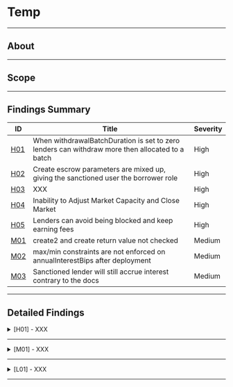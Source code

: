 # Temp

---

## About

---

## Scope

---

## Findings Summary

| ID  | Title                            | Severity   |
|-----|----------------------------------|------------|
| [H01](#h01---xxx) | When withdrawalBatchDuration is set to zero lenders can withdraw more then allocated to a batch                              | High       |
| [H02](#h02---xxx) | Create escrow parameters are mixed up, giving the sanctioned user the borrower role                              | High       |
| [H03](#h03---xxx) | XXX                              | High       |
| [H04](#h04---xxx) | Inability to Adjust Market Capacity and Close Market                              | High       |
| [H05](#h05---xxx) | Lenders can avoid being blocked and keep earning fees                              | High       |
| [M01](#m01---xxx) | create2 and create return value not checked                              | Medium     |
| [M02](#m02---xxx) | max/min constraints are not enforced on annualInterestBips after deployment                              | Medium     |
| [M03](#m03---xxx) | Sanctioned lender will still accrue interest contrary to the docs                              | Medium     |

---

## Detailed Findings

<details>
  <summary><a id="h01---xxx"></a>[H01] - XXX</summary>
  
  <br>

  **Severity:** High

  **Summary:** 

  **Vulnerability Details:** 

  **Impact:** 

  **Tools Used:** 

  **Recommendation:** 

</details>

---

<details>
  <summary><a id="m01---xxx"></a>[M01] - XXX</summary>
  
  <br>

  **Severity:** Medium

  **Summary:** 

  **Vulnerability Details:** 

  **Impact:** 

  **Tools Used:** 

  **Recommendation:** 

</details>

---

<details>
  <summary><a id="l01---xxx"></a>[L01] - XXX</summary>
  
  <br>

  **Severity:** Low

  **Summary:** 

  **Vulnerability Details:** 

  **Impact:** 

  **Tools Used:** 

  **Recommendation:** 

</details>

---
